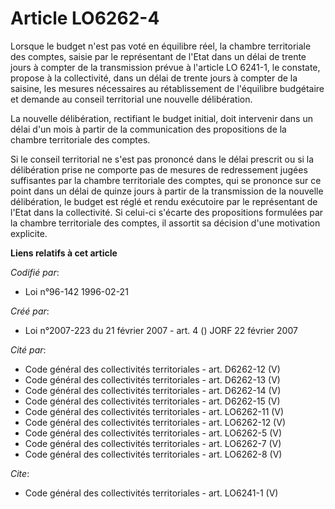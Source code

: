 # Article LO6262-4

Lorsque le budget n'est pas voté en équilibre réel, la chambre territoriale des comptes, saisie par le représentant de l'Etat
dans un délai de trente jours à compter de la transmission prévue à l'article LO 6241-1, le constate, propose à la
collectivité, dans un délai de trente jours à compter de la saisine, les mesures nécessaires au rétablissement de l'équilibre
budgétaire et demande au conseil territorial une nouvelle délibération. 

La nouvelle délibération, rectifiant le budget initial, doit intervenir dans un délai d'un mois à partir de la communication
des propositions de la chambre territoriale des comptes. 

Si le conseil territorial ne s'est pas prononcé dans le délai prescrit ou si la délibération prise ne comporte pas de mesures
de redressement jugées suffisantes par la chambre territoriale des comptes, qui se prononce sur ce point dans un délai de
quinze jours à partir de la transmission de la nouvelle délibération, le budget est réglé et rendu exécutoire par le
représentant de l'Etat dans la collectivité. Si celui-ci s'écarte des propositions formulées par la chambre territoriale des
comptes, il assortit sa décision d'une motivation explicite.

**Liens relatifs à cet article**

_Codifié par_:

  - Loi n°96-142 1996-02-21

_Créé par_:

  - Loi n°2007-223 du 21 février 2007 - art. 4 () JORF 22 février 2007

_Cité par_:

  - Code général des collectivités territoriales - art. D6262-12 (V)
  - Code général des collectivités territoriales - art. D6262-13 (V)
  - Code général des collectivités territoriales - art. D6262-14 (V)
  - Code général des collectivités territoriales - art. D6262-15 (V)
  - Code général des collectivités territoriales - art. LO6262-11 (V)
  - Code général des collectivités territoriales - art. LO6262-12 (V)
  - Code général des collectivités territoriales - art. LO6262-5 (V)
  - Code général des collectivités territoriales - art. LO6262-7 (V)
  - Code général des collectivités territoriales - art. LO6262-8 (V)

_Cite_:

  - Code général des collectivités territoriales - art. LO6241-1 (V)
